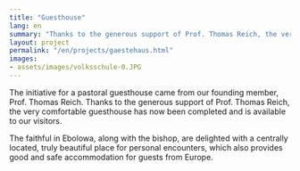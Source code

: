 ```yaml
---
title: "Guesthouse"
lang: en
summary: "Thanks to the generous support of Prof. Thomas Reich, the very comfortable guesthouse has now been completed and is available to our visitors."
layout: project
permalink: "/en/projects/gaestehaus.html"
images: 
- assets/images/volksschule-0.JPG
---
```


The initiative for a pastoral guesthouse came from our founding member, Prof. Thomas Reich. Thanks to the generous support of Prof. Thomas Reich, the very comfortable guesthouse has now been completed and is available to our visitors.

The faithful in Ebolowa, along with the bishop, are delighted with a centrally located, truly beautiful place for personal encounters, which also provides good and safe accommodation for guests from Europe.



